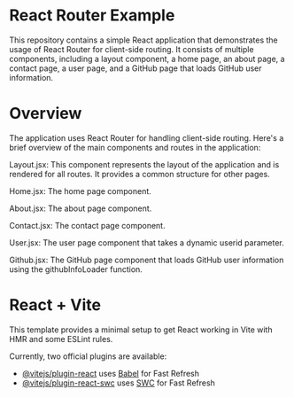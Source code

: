 # React Router Example
This repository contains a simple React application that demonstrates the usage of React Router for client-side routing. It consists of multiple components, including a layout component, a home page, an about page, a contact page, a user page, and a GitHub page that loads GitHub user information.

# Overview
The application uses React Router for handling client-side routing. Here's a brief overview of the main components and routes in the application:

Layout.jsx: This component represents the layout of the application and is rendered for all routes. It provides a common structure for other pages.

Home.jsx: The home page component.

About.jsx: The about page component.

Contact.jsx: The contact page component.

User.jsx: The user page component that takes a dynamic userid parameter.

Github.jsx: The GitHub page component that loads GitHub user information using the githubInfoLoader function.

# React + Vite

This template provides a minimal setup to get React working in Vite with HMR and some ESLint rules.

Currently, two official plugins are available:

- [@vitejs/plugin-react](https://github.com/vitejs/vite-plugin-react/blob/main/packages/plugin-react/README.md) uses [Babel](https://babeljs.io/) for Fast Refresh
- [@vitejs/plugin-react-swc](https://github.com/vitejs/vite-plugin-react-swc) uses [SWC](https://swc.rs/) for Fast Refresh
